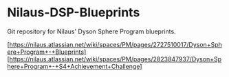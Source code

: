 # Nilaus-DSP-Blueprints
Git repository for Nilaus' Dyson Sphere Program blueprints.

[https://nilaus.atlassian.net/wiki/spaces/PM/pages/2727510017/Dyson+Sphere+Program+-+Blueprints]
[https://nilaus.atlassian.net/wiki/spaces/PM/pages/2823847937/Dyson+Sphere+Program+-+S4+Achievement+Challenge]
